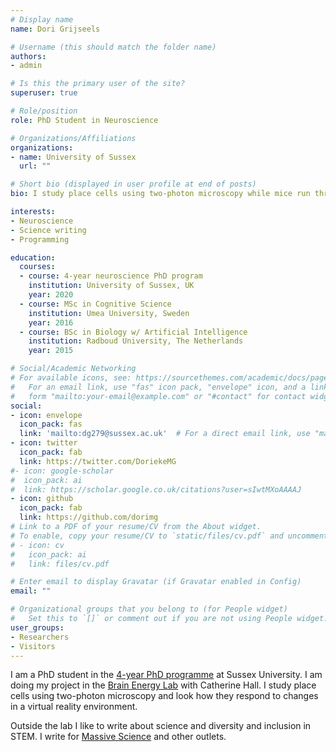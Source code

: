 ```yaml
---
# Display name
name: Dori Grijseels

# Username (this should match the folder name)
authors:
- admin

# Is this the primary user of the site?
superuser: true

# Role/position
role: PhD Student in Neuroscience

# Organizations/Affiliations
organizations:
- name: University of Sussex
  url: ""

# Short bio (displayed in user profile at end of posts)
bio: I study place cells using two-photon microscopy while mice run through a VR world.

interests:
- Neuroscience
- Science writing
- Programming

education:
  courses:
  - course: 4-year neuroscience PhD program
    institution: University of Sussex, UK
    year: 2020
  - course: MSc in Cognitive Science
    institution: Umea University, Sweden
    year: 2016
  - course: BSc in Biology w/ Artificial Intelligence
    institution: Radboud University, The Netherlands
    year: 2015

# Social/Academic Networking
# For available icons, see: https://sourcethemes.com/academic/docs/page-builder/#icons
#   For an email link, use "fas" icon pack, "envelope" icon, and a link in the
#   form "mailto:your-email@example.com" or "#contact" for contact widget.
social:
- icon: envelope
  icon_pack: fas
  link: 'mailto:dg279@sussex.ac.uk'  # For a direct email link, use "mailto:test@example.org".
- icon: twitter
  icon_pack: fab
  link: https://twitter.com/DoriekeMG
#- icon: google-scholar
#  icon_pack: ai
#  link: https://scholar.google.co.uk/citations?user=sIwtMXoAAAAJ
- icon: github
  icon_pack: fab
  link: https://github.com/dorimg
# Link to a PDF of your resume/CV from the About widget.
# To enable, copy your resume/CV to `static/files/cv.pdf` and uncomment the lines below.
# - icon: cv
#   icon_pack: ai
#   link: files/cv.pdf

# Enter email to display Gravatar (if Gravatar enabled in Config)
email: ""

# Organizational groups that you belong to (for People widget)
#   Set this to `[]` or comment out if you are not using People widget.
user_groups:
- Researchers
- Visitors
---
```


I am a PhD student in the [4-year PhD programme](http://www.sussex.ac.uk/sussexneuroscience/study/4yearphd) at Sussex University. I am doing my project in the [Brain Energy Lab](http://www.brainenergylab.com/) with Catherine Hall. I study place cells using two-photon microscopy and look how they respond to changes in a virtual reality environment. 

Outside the lab I like to write about science and diversity and inclusion in STEM. I write for [Massive Science](https://massivesci.com/) and other outlets. 
